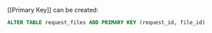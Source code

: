 [[Primary Key]] can be created:

```sql
ALTER TABLE request_files ADD PRIMARY KEY (request_id, file_id)
```
